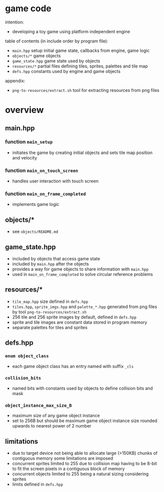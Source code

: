 # game code

intention:
* developing a toy game using platform independent engine

table of contents (in include order by program file):
* `main.hpp` setup initial game state, callbacks from engine, game logic
* `objects/*` game objects
* `game_state.hpp` game state used by objects
* `resources/*` partial files defining tiles, sprites, palettes and tile map
* `defs.hpp` constants used by engine and game objects

appendix:
* `png-to-resources/extract.sh` tool for extracting resources from png files

# overview

## main.hpp
### function `main_setup`
* initiates the game by creating initial objects and sets tile map position and velocity
### function `main_on_touch_screen`
* handles user interaction with touch screen
### function `main_on_frame_completed`
* implements game logic

## objects/*
* see `objects/README.md`

## game_state.hpp
* included by objects that access game state
* included by `main.hpp` after the objects
* provides a way for game objects to share information with `main.hpp`
* used in `main_on_frame_completed` to solve circular reference problems

## resources/*
* `tile_map.hpp` size defined in `defs.hpp`
* `tiles.hpp`, `sprite_imgs.hpp` and `palette_*.hpp` generated from png files by tool `png-to-resources/extract.sh`
* 256 tile and 256 sprite images by default, defined in `defs.hpp`
* sprite and tile images are constant data stored in program memory
* separate palettes for tiles and sprites

## defs.hpp
### `enum object_class`
* each game object class has an entry named with suffix `_cls`
### `collision_bits`
* named bits with constants used by objects to define collision bits and mask
### `object_instance_max_size_B`
* maximum size of any game object instance
* set to 256B but should be maximum game object instance size rounded upwards to nearest power of 2 number

## limitations
* due to target device not being able to allocate large (>150KB) chunks of contiguous memory some limitations are imposed
* concurrent sprites limited to 255 due to collision map having to be 8-bit to fit the screen pixels in a contiguous block of memory
* concurrent objects limited to 255 being a natural sizing considering sprites
* limits defined in `defs.hpp`
